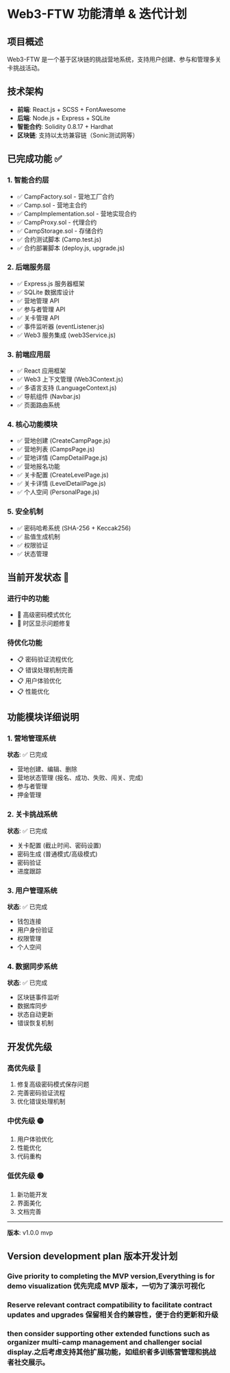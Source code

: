 # Web3-FTW 功能清单 & 迭代计划

## 项目概述
Web3-FTW 是一个基于区块链的挑战营地系统，支持用户创建、参与和管理多关卡挑战活动。

## 技术架构
- **前端**: React.js + SCSS + FontAwesome
- **后端**: Node.js + Express + SQLite
- **智能合约**: Solidity 0.8.17 + Hardhat
- **区块链**: 支持以太坊兼容链（Sonic测试网等）

## 已完成功能 ✅

### 1. 智能合约层
- ✅ CampFactory.sol - 营地工厂合约
- ✅ Camp.sol - 营地主合约
- ✅ CampImplementation.sol - 营地实现合约
- ✅ CampProxy.sol - 代理合约
- ✅ CampStorage.sol - 存储合约
- ✅ 合约测试脚本 (Camp.test.js)
- ✅ 合约部署脚本 (deploy.js, upgrade.js)

### 2. 后端服务层
- ✅ Express.js 服务器框架
- ✅ SQLite 数据库设计
- ✅ 营地管理 API
- ✅ 参与者管理 API
- ✅ 关卡管理 API
- ✅ 事件监听器 (eventListener.js)
- ✅ Web3 服务集成 (web3Service.js)

### 3. 前端应用层
- ✅ React 应用框架
- ✅ Web3 上下文管理 (Web3Context.js)
- ✅ 多语言支持 (LanguageContext.js)
- ✅ 导航组件 (Navbar.js)
- ✅ 页面路由系统

### 4. 核心功能模块
- ✅ 营地创建 (CreateCampPage.js)
- ✅ 营地列表 (CampsPage.js)
- ✅ 营地详情 (CampDetailPage.js)
- ✅ 营地报名功能
- ✅ 关卡配置 (CreateLevelPage.js)
- ✅ 关卡详情 (LevelDetailPage.js)
- ✅ 个人空间 (PersonalPage.js)

### 5. 安全机制
- ✅ 密码哈希系统 (SHA-256 + Keccak256)
- ✅ 盐值生成机制
- ✅ 权限验证
- ✅ 状态管理

## 当前开发状态 🚧

### 进行中的功能
- 🔄 高级密码模式优化
- 🔄 时区显示问题修复

### 待优化功能
- 📋 密码验证流程优化
- 📋 错误处理机制完善
- 📋 用户体验优化
- 📋 性能优化

## 功能模块详细说明

### 1. 营地管理系统
**状态**: ✅ 已完成
- 营地创建、编辑、删除
- 营地状态管理 (报名、成功、失败、闯关、完成)
- 参与者管理
- 押金管理

### 2. 关卡挑战系统
**状态**: ✅ 已完成
- 关卡配置 (截止时间、密码设置)
- 密码生成 (普通模式/高级模式)
- 密码验证
- 进度跟踪

### 3. 用户管理系统
**状态**: ✅ 已完成
- 钱包连接
- 用户身份验证
- 权限管理
- 个人空间

### 4. 数据同步系统
**状态**: ✅ 已完成
- 区块链事件监听
- 数据库同步
- 状态自动更新
- 错误恢复机制

## 开发优先级

### 高优先级 🔴
1. 修复高级密码模式保存问题
2. 完善密码验证流程
3. 优化错误处理机制

### 中优先级 🟡
1. 用户体验优化
2. 性能优化
3. 代码重构

### 低优先级 🟢
1. 新功能开发
2. 界面美化
3. 文档完善


---


**版本**: v1.0.0 mvp
## Version development plan 版本开发计划
### Give priority to completing the MVP version,Everything is for demo visualization 优先完成 MVP 版本，一切为了演示可视化
### Reserve relevant contract compatibility to facilitate contract updates and upgrades 保留相关合约兼容性，便于合约更新和升级
### then consider supporting other extended functions such as organizer multi-camp management and challenger social display.之后考虑支持其他扩展功能，如组织者多训练营管理和挑战者社交展示。


